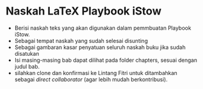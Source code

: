 # Naskah LaTeX Playbook iStow

- Berisi naskah teks yang akan digunakan dalam pemmbuatan Playbook iStow.
- Sebagai tempat naskah yang sudah selesai disunting
- Sebagai gambaran kasar penyatuan seluruh naskah buku jika sudah disatukan
- Isi masing-masing bab dapat dilihat pada folder chapters, sesuai dengan judul bab.
- silahkan clone dan konfirmasi ke Lintang Fitri untuk ditambahkan sebagai _direct collaborator_ (agar lebih mudah berkontribusi).